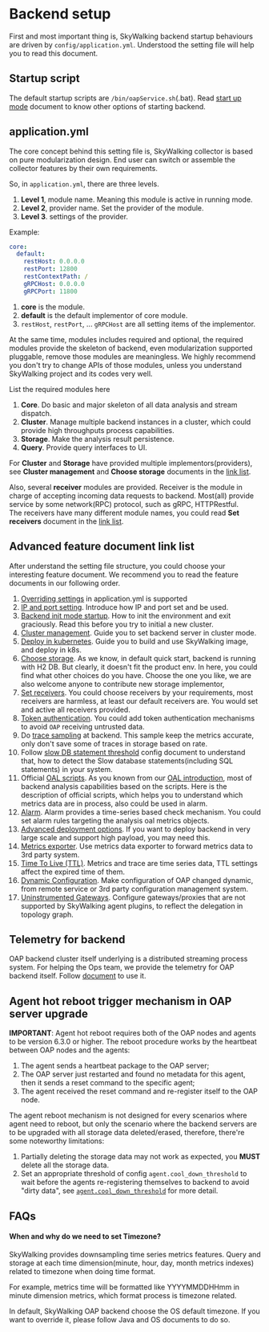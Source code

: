 # Backend setup
First and most important thing is, SkyWalking backend startup behaviours are driven by `config/application.yml`.
Understood the setting file will help you to read this document.

## Startup script
The default startup scripts are `/bin/oapService.sh`(.bat). 
Read [start up mode](backend-start-up-mode.md) document to know other options
of starting backend.


## application.yml
The core concept behind this setting file is, SkyWalking collector is based on pure modularization design. 
End user can switch or assemble the collector features by their own requirements.

So, in `application.yml`, there are three levels.
1. **Level 1**, module name. Meaning this module is active in running mode.
1. **Level 2**, provider name. Set the provider of the module.
1. **Level 3**. settings of the provider.

Example:
```yaml
core:
  default:
    restHost: 0.0.0.0
    restPort: 12800
    restContextPath: /
    gRPCHost: 0.0.0.0
    gRPCPort: 11800
```
1. **core** is the module.
1. **default** is the default implementor of core module.
1. `restHost`, `restPort`, ... `gRPCHost` are all setting items of the implementor.

At the same time, modules includes required and optional, the required modules provide the skeleton of backend,
even modularization supported pluggable, remove those modules are meaningless. We highly recommend you don't try to
change APIs of those modules, unless you understand SkyWalking project and its codes very well.

List the required modules here
1. **Core**. Do basic and major skeleton of all data analysis and stream dispatch.
1. **Cluster**. Manage multiple backend instances in a cluster, which could provide high throughputs process
capabilities.
1. **Storage**. Make the analysis result persistence.
1. **Query**. Provide query interfaces to UI.

For **Cluster** and **Storage** have provided multiple implementors(providers), see **Cluster management**
and **Choose storage** documents in the [link list](#advanced-feature-document-link-list).

Also, several **receiver** modules are provided.
Receiver is the module in charge of accepting incoming data requests to backend. Most(all) provide 
service by some network(RPC) protocol, such as gRPC, HTTPRestful.  
The receivers have many different module names, you could
read **Set receivers** document in the [link list](#advanced-feature-document-link-list).

## Advanced feature document link list
After understand the setting file structure, you could choose your interesting feature document.
We recommend you to read the feature documents in our following order.

1. [Overriding settings](backend-setting-override.md) in application.yml is supported
1. [IP and port setting](backend-ip-port.md). Introduce how IP and port set and be used.
1. [Backend init mode startup](backend-init-mode.md). How to init the environment and exit graciously.
Read this before you try to initial a new cluster.
1. [Cluster management](backend-cluster.md). Guide you to set backend server in cluster mode.
1. [Deploy in kubernetes](backend-k8s.md). Guide you to build and use SkyWalking image, and deploy in k8s.
1. [Choose storage](backend-storage.md). As we know, in default quick start, backend is running with H2
DB. But clearly, it doesn't fit the product env. In here, you could find what other choices do you have.
Choose the one you like, we are also welcome anyone to contribute new storage implementor,
1. [Set receivers](backend-receivers.md). You could choose receivers by your requirements, most receivers
are harmless, at least our default receivers are. You would set and active all receivers provided.
1. [Token authentication](backend-token-auth.md). You could add token authentication mechanisms to avoid `OAP` receiving untrusted data.  
1. Do [trace sampling](trace-sampling.md) at backend. This sample keep the metrics accurate, only don't save some of traces
in storage based on rate.
1. Follow [slow DB statement threshold](slow-db-statement.md) config document to understand that, 
how to detect the Slow database statements(including SQL statements) in your system.
1. Official [OAL scripts](../../guides/backend-oal-scripts.md). As you known from our [OAL introduction](../../concepts-and-designs/oal.md),
most of backend analysis capabilities based on the scripts. Here is the description of official scripts,
which helps you to understand which metrics data are in process, also could be used in alarm.
1. [Alarm](backend-alarm.md). Alarm provides a time-series based check mechanism. You could set alarm 
rules targeting the analysis oal metrics objects.
1. [Advanced deployment options](advanced-deployment.md). If you want to deploy backend in very large
scale and support high payload, you may need this. 
1. [Metrics exporter](metrics-exporter.md). Use metrics data exporter to forward metrics data to 3rd party
system.
1. [Time To Live (TTL)](ttl.md). Metrics and trace are time series data, TTL settings affect the expired time of them.
1. [Dynamic Configuration](dynamic-config.md). Make configuration of OAP changed dynamic, from remote service
or 3rd party configuration management system.
1. [Uninstrumented Gateways](uninstrumented-gateways.md). Configure gateways/proxies that are not supported by SkyWalking agent plugins,
to reflect the delegation in topology graph.

## Telemetry for backend
OAP backend cluster itself underlying is a distributed streaming process system. For helping the Ops team,
we provide the telemetry for OAP backend itself. Follow [document](backend-telemetry.md) to use it.

## Agent hot reboot trigger mechanism in OAP server upgrade
**IMPORTANT**: Agent hot reboot requires both of the OAP nodes and agents to be version 6.3.0 or higher.
The reboot procedure works by the heartbeat between OAP nodes and the agents:
1. The agent sends a heartbeat package to the OAP server;
1. The OAP server just restarted and found no metadata for this agent, then it sends a reset command to the specific agent;
1. The agent received the reset command and re-register itself to the OAP node.

The agent reboot mechanism is not designed for every scenarios where agent need to reboot, but only the scenario where
the backend servers are to be upgraded with all storage data deleted/erased, therefore, there're some noteworthy limitations:
1. Partially deleting the storage data may not work as expected, you **MUST** delete all the storage data.
1. Set an appropriate threshold of config `agent.cool_down_threshold` to wait before the agents re-registering themselves to backend 
to avoid "dirty data", see [`agent.cool_down_threshold`](../service-agent/java-agent/README.md#table-of-agent-configuration-properties)
for more detail.

## FAQs
#### When and why do we need to set Timezone?
SkyWalking provides downsampling time series metrics features. 
Query and storage at each time dimension(minute, hour, day, month metrics indexes)
related to timezone when doing time format. 

For example, metrics time will be formatted like YYYYMMDDHHmm in minute dimension metrics,
which format process is timezone related.
  
In default, SkyWalking OAP backend choose the OS default timezone.
If you want to override it, please follow Java and OS documents to do so.
